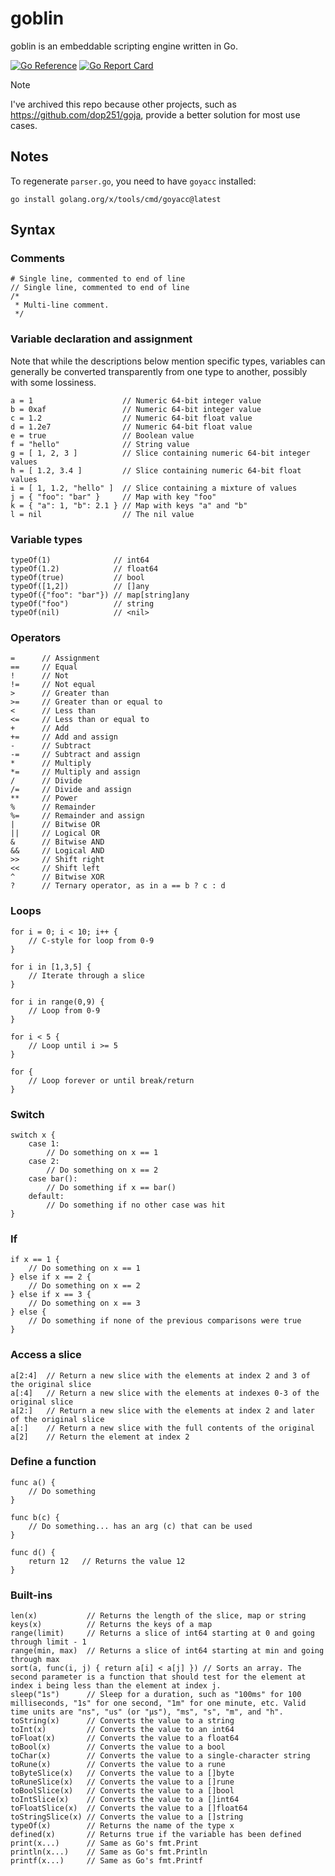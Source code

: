 # goblin

goblin is an embeddable scripting engine written in Go.

[![Go Reference](https://pkg.go.dev/badge/github.com/richardwilkes/goblin.svg)](https://pkg.go.dev/github.com/richardwilkes/goblin)
[![Go Report Card](https://goreportcard.com/badge/github.com/richardwilkes/goblin)](https://goreportcard.com/report/github.com/richardwilkes/goblin)

> [!NOTE]
> I've archived this repo because other projects, such as https://github.com/dop251/goja, provide a better solution for most use cases.

## Notes

To regenerate `parser.go`, you need to have `goyacc` installed:

`go install golang.org/x/tools/cmd/goyacc@latest`

## Syntax

### Comments

    # Single line, commented to end of line
    // Single line, commented to end of line
    /*
     * Multi-line comment.
     */

### Variable declaration and assignment

Note that while the descriptions below mention specific types, variables can generally
be converted transparently from one type to another, possibly with some lossiness.

    a = 1                    // Numeric 64-bit integer value
    b = 0xaf                 // Numeric 64-bit integer value
    c = 1.2                  // Numeric 64-bit float value
    d = 1.2e7                // Numeric 64-bit float value
    e = true                 // Boolean value
    f = "hello"              // String value
    g = [ 1, 2, 3 ]          // Slice containing numeric 64-bit integer values
    h = [ 1.2, 3.4 ]         // Slice containing numeric 64-bit float values
    i = [ 1, 1.2, "hello" ]  // Slice containing a mixture of values
    j = { "foo": "bar" }     // Map with key "foo"
    k = { "a": 1, "b": 2.1 } // Map with keys "a" and "b"
    l = nil                  // The nil value

### Variable types

    typeOf(1)              // int64
    typeOf(1.2)            // float64
    typeOf(true)           // bool
    typeOf([1,2])          // []any
    typeOf({"foo": "bar"}) // map[string]any
    typeOf("foo")          // string
    typeOf(nil)            // <nil>

### Operators

    =      // Assignment
    ==     // Equal
    !      // Not
    !=     // Not equal
    >      // Greater than
    >=     // Greater than or equal to
    <      // Less than
    <=     // Less than or equal to
    +      // Add
    +=     // Add and assign
    -      // Subtract
    -=     // Subtract and assign
    *      // Multiply
    *=     // Multiply and assign
    /      // Divide
    /=     // Divide and assign
    **     // Power
    %      // Remainder
    %=     // Remainder and assign
    |      // Bitwise OR
    ||     // Logical OR
    &      // Bitwise AND
    &&     // Logical AND
    >>     // Shift right
    <<     // Shift left
    ^      // Bitwise XOR
    ?      // Ternary operator, as in a == b ? c : d

### Loops

    for i = 0; i < 10; i++ {
        // C-style for loop from 0-9
    }

    for i in [1,3,5] {
        // Iterate through a slice
    }

    for i in range(0,9) {
        // Loop from 0-9
    }

    for i < 5 {
        // Loop until i >= 5
    }

    for {
        // Loop forever or until break/return
    }

### Switch

    switch x {
        case 1:
            // Do something on x == 1
        case 2:
            // Do something on x == 2
        case bar():
            // Do something if x == bar()
        default:
            // Do something if no other case was hit
    }

### If

    if x == 1 {
        // Do something on x == 1
    } else if x == 2 {
        // Do something on x == 2
    } else if x == 3 {
        // Do something on x == 3
    } else {
        // Do something if none of the previous comparisons were true
    }

### Access a slice

    a[2:4]  // Return a new slice with the elements at index 2 and 3 of the original slice
    a[:4]   // Return a new slice with the elements at indexes 0-3 of the original slice
    a[2:]   // Return a new slice with the elements at index 2 and later of the original slice
    a[:]    // Return a new slice with the full contents of the original
    a[2]    // Return the element at index 2

### Define a function

    func a() {
        // Do something
    }

    func b(c) {
        // Do something... has an arg (c) that can be used
    }

    func d() {
        return 12   // Returns the value 12
    }

### Built-ins

    len(x)           // Returns the length of the slice, map or string
    keys(x)          // Returns the keys of a map
    range(limit)     // Returns a slice of int64 starting at 0 and going through limit - 1
    range(min, max)  // Returns a slice of int64 starting at min and going through max
    sort(a, func(i, j) { return a[i] < a[j] }) // Sorts an array. The second parameter is a function that should test for the element at index i being less than the element at index j.
    sleep("1s")      // Sleep for a duration, such as "100ms" for 100 milliseconds, "1s" for one second, "1m" for one minute, etc. Valid time units are "ns", "us" (or "µs"), "ms", "s", "m", and "h".
    toString(x)      // Converts the value to a string
    toInt(x)         // Converts the value to an int64
    toFloat(x)       // Converts the value to a float64
    toBool(x)        // Converts the value to a bool
    toChar(x)        // Converts the value to a single-character string
    toRune(x)        // Converts the value to a rune
    toByteSlice(x)   // Converts the value to a []byte
    toRuneSlice(x)   // Converts the value to a []rune
    toBoolSlice(x)   // Converts the value to a []bool
    toIntSlice(x)    // Converts the value to a []int64
    toFloatSlice(x)  // Converts the value to a []float64
    toStringSlice(x) // Converts the value to a []string
    typeOf(x)        // Returns the name of the type x
    defined(x)       // Returns true if the variable has been defined
    print(x...)      // Same as Go's fmt.Print
    println(x...)    // Same as Go's fmt.Println
    printf(x...)     // Same as Go's fmt.Printf
